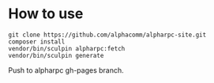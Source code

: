 # How to use

```
git clone https://github.com/alphacomm/alpharpc-site.git
composer install
vendor/bin/sculpin alpharpc:fetch
vendor/bin/sculpin generate
```

Push to alpharpc gh-pages branch.
